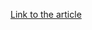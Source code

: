 [Link to the article](https://www.bleepingcomputer.com/news/security/exploit-released-for-critical-whatsup-gold-rce-flaw-patch-now/)
